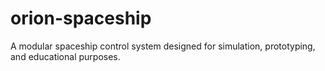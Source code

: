 # orion-spaceship
A modular spaceship control system designed for simulation, prototyping, and educational purposes.
